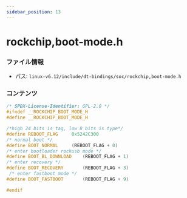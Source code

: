 ```yaml
---
sidebar_position: 13
---
```

# rockchip,boot-mode.h

### ファイル情報

- パス: `linux-v6.12/include/dt-bindings/soc/rockchip,boot-mode.h`

### コンテンツ

```h
/* SPDX-License-Identifier: GPL-2.0 */
#ifndef __ROCKCHIP_BOOT_MODE_H
#define __ROCKCHIP_BOOT_MODE_H

/*high 24 bits is tag, low 8 bits is type*/
#define REBOOT_FLAG		0x5242C300
/* normal boot */
#define BOOT_NORMAL		(REBOOT_FLAG + 0)
/* enter bootloader rockusb mode */
#define BOOT_BL_DOWNLOAD	(REBOOT_FLAG + 1)
/* enter recovery */
#define BOOT_RECOVERY		(REBOOT_FLAG + 3)
 /* enter fastboot mode */
#define BOOT_FASTBOOT		(REBOOT_FLAG + 9)

#endif

```
